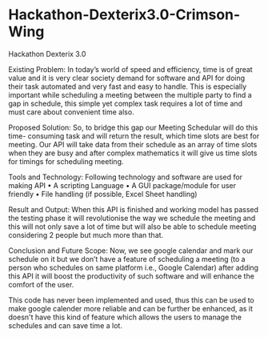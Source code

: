 # Hackathon-Dexterix3.0-Crimson-Wing
Hackathon Dexterix 3.0

Existing Problem:
		In today’s world of speed and efficiency, time is of great value and it is very clear society demand for software and API for doing their task automated and very fast and easy to handle. This is especially important while scheduling a meeting between the multiple party to find a gap in schedule, this simple yet complex task requires a lot of time and must care about convenient time also.

Proposed Solution:
So, to bridge this gap our Meeting Schedular will do this time-
consuming task and will return the result, which time slots are best for meeting. Our API will take data from their schedule as an array of time slots when they are busy and after complex mathematics it will give us time slots for timings for scheduling meeting.

Tools and Technology:
		Following technology and software are used for making API
•	A scripting Language
•	A GUI package/module for user friendly
•	File handling (if possible, Excel Sheet handling)

Result and Output:
		When this API is finished and working model has passed the testing phase it will revolutionise the way we schedule the meeting and this will not only save a lot of time but will also be able to schedule meeting considering 2 people but much more than that.

Conclusion and Future Scope:
		Now, we see google calendar and mark our schedule on it but we don’t have a feature of scheduling a meeting (to a person who schedules on same platform i.e., Google Calendar) after adding this API it will boost the productivity of such software and will enhance the comfort of the user.
		
		
		
This code has never been implemented and used, thus  this can be used to make google calender more reliable and can be further be enhanced,
as it doesn't have this kind of feature which allows the users to manage the schedules and can save time a lot.
